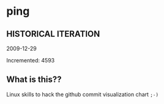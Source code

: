 # ping

## HISTORICAL ITERATION
2009-12-29

Incremented: 4593

## What is this?? 
Linux skills to hack the github commit visualization chart `;-)`
